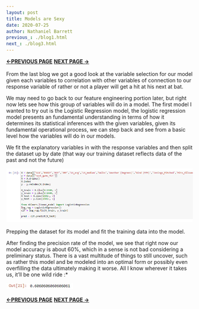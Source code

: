 ```yaml
---
layout: post
title: Models are Sexy 
date: 2020-07-25
author: Nathaniel Barrett
previous_: ./blog1.html
next_: ./blog3.html
---
```

**[<-PREVIOUS PAGE]({{page.previous_}} "previous")** **[NEXT PAGE ->]({{page.next_}} "next")** <br><br>
From the last blog we got a good look at the variable selection for our model given each variables to correlation with other variables of connection to our response variable of rather or not a player will get a hit at his next at bat.

We may need to go back to our feature engineering portion later, but right now lets see how this group of variables will do in a model. The first model I wanted to try out is the Logistic Regression model, the logistic regression model presents an fundamental understanding in terms of how it determines its statistical inferences with the given variables, given its fundamental operational process, we can step back and see from a basic level how the variables will do in our models.

We fit the explanatory variables in with the response variables and then split the dataset up by date (that way our training dataset reflects data of the past and not the future)

![python code](./images/python0.png "py1")

Prepping the dataset for its model and fit the training data into the model.

After finding the precision rate of the model, we see that right now our model accuracy is about 60%, which in a sense is not bad considering a preliminary status. There is a vast multitude of things to still uncover, such as rather this model and be modeled into an optimal form or possibly even overfilling the data ultimately making it worse. All I know wherever it takes us, it’ll be one wild ride :*


![results](./images/precision_res.jpg "py2") <br><br>
**[<-PREVIOUS PAGE]({{page.previous_}} "previous")** **[NEXT PAGE ->]({{page.next_}} "next")** <br><br>